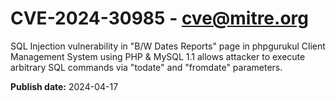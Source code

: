 # CVE-2024-30985 - cve@mitre.org

SQL Injection vulnerability in "B/W Dates Reports" page in phpgurukul Client Management System using PHP & MySQL 1.1 allows attacker to execute arbitrary SQL commands via "todate" and "fromdate" parameters.

**Publish date:** 2024-04-17
